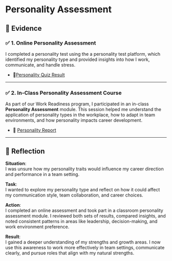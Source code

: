 # Personality Assessment

## 📄 Evidence

### ✅ 1. Online Personality Assessment

I completed a personality test using the a personality test platform, which identified my personality type and provided insights into how I work, communicate, and handle stress.

- 📄[Personality Quiz Result](assets/Screenshot%202025-05-19%20232314.png)

---

### ✅ 2. In-Class Personality Assessment Course

As part of our Work Readiness program, I participated in an in-class **Personality Assessment** module. This session helped me understand the application of personality types in the workplace, how to adapt in team environments, and how personality impacts career development.

 - 📄 [Personality Report](assets/Screenshot%202025-05-19%20232037.png)

---

## 💬 Reflection

**Situation**:  
I was unsure how my personality traits would influence my career direction and performance in a team setting.

**Task**:  
I wanted to explore my personality type and reflect on how it could affect my communication style, team collaboration, and career choices.

**Action**:  
I completed an online assessment and took part in a classroom personality assessment module. I reviewed both sets of results, compared insights, and noted consistent patterns in areas like leadership, decision-making, and work environment preference.

**Result**:  
I gained a deeper understanding of my strengths and growth areas. I now use this awareness to work more effectively in team settings, communicate clearly, and pursue roles that align with my natural strengths.
